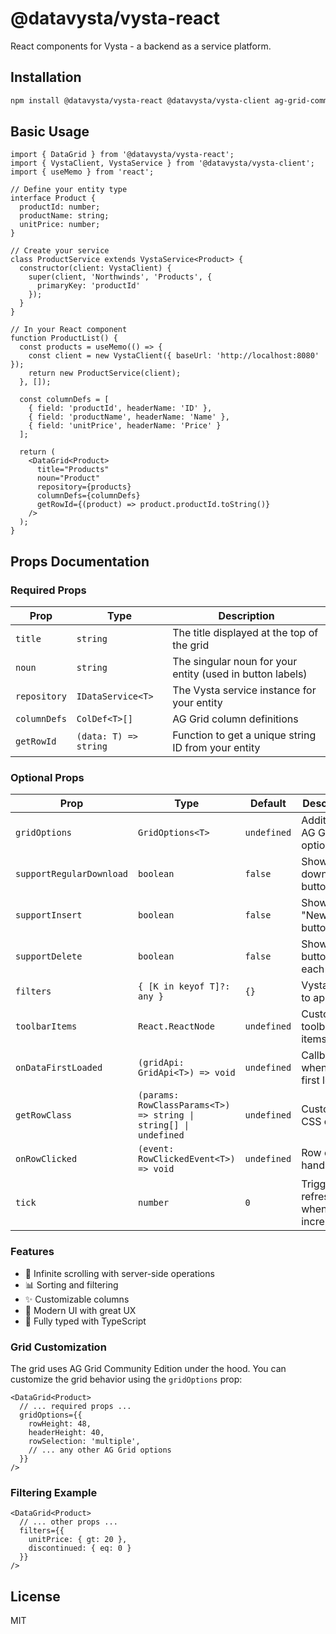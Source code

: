# @datavysta/vysta-react

React components for Vysta - a backend as a service platform.

## Installation

```bash
npm install @datavysta/vysta-react @datavysta/vysta-client ag-grid-community ag-grid-react
```

## Basic Usage

```tsx
import { DataGrid } from '@datavysta/vysta-react';
import { VystaClient, VystaService } from '@datavysta/vysta-client';
import { useMemo } from 'react';

// Define your entity type
interface Product {
  productId: number;
  productName: string;
  unitPrice: number;
}

// Create your service
class ProductService extends VystaService<Product> {
  constructor(client: VystaClient) {
    super(client, 'Northwinds', 'Products', {
      primaryKey: 'productId'
    });
  }
}

// In your React component
function ProductList() {
  const products = useMemo(() => {
    const client = new VystaClient({ baseUrl: 'http://localhost:8080' });
    return new ProductService(client);
  }, []);

  const columnDefs = [
    { field: 'productId', headerName: 'ID' },
    { field: 'productName', headerName: 'Name' },
    { field: 'unitPrice', headerName: 'Price' }
  ];

  return (
    <DataGrid<Product>
      title="Products"
      noun="Product"
      repository={products}
      columnDefs={columnDefs}
      getRowId={(product) => product.productId.toString()}
    />
  );
}
```

## Props Documentation

### Required Props

| Prop | Type | Description |
|------|------|-------------|
| `title` | `string` | The title displayed at the top of the grid |
| `noun` | `string` | The singular noun for your entity (used in button labels) |
| `repository` | `IDataService<T>` | The Vysta service instance for your entity |
| `columnDefs` | `ColDef<T>[]` | AG Grid column definitions |
| `getRowId` | `(data: T) => string` | Function to get a unique string ID from your entity |

### Optional Props

| Prop | Type | Default | Description |
|------|------|---------|-------------|
| `gridOptions` | `GridOptions<T>` | `undefined` | Additional AG Grid options |
| `supportRegularDownload` | `boolean` | `false` | Show download button |
| `supportInsert` | `boolean` | `false` | Show "New" button |
| `supportDelete` | `boolean` | `false` | Show delete button in each row |
| `filters` | `{ [K in keyof T]?: any }` | `{}` | Vysta filters to apply |
| `toolbarItems` | `React.ReactNode` | `undefined` | Custom toolbar items |
| `onDataFirstLoaded` | `(gridApi: GridApi<T>) => void` | `undefined` | Callback when data first loads |
| `getRowClass` | `(params: RowClassParams<T>) => string \| string[] \| undefined` | `undefined` | Custom row CSS classes |
| `onRowClicked` | `(event: RowClickedEvent<T>) => void` | `undefined` | Row click handler |
| `tick` | `number` | `0` | Trigger grid refresh when incremented |

### Features

- 🔄 Infinite scrolling with server-side operations
- 📊 Sorting and filtering
- ✨ Customizable columns
- 🎨 Modern UI with great UX
- 💪 Fully typed with TypeScript

### Grid Customization

The grid uses AG Grid Community Edition under the hood. You can customize the grid behavior using the `gridOptions` prop:

```tsx
<DataGrid<Product>
  // ... required props ...
  gridOptions={{
    rowHeight: 48,
    headerHeight: 40,
    rowSelection: 'multiple',
    // ... any other AG Grid options
  }}
/>
```

### Filtering Example

```tsx
<DataGrid<Product>
  // ... other props ...
  filters={{
    unitPrice: { gt: 20 },
    discontinued: { eq: 0 }
  }}
/>
```

## License

MIT 